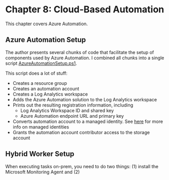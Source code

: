 # Chapter 8: Cloud-Based Automation
This chapter covers Azure Automation.

## Azure Automation Setup
The author presents several chunks of code that facilitate the setup of components used by Azure Automation. I combined all chunks into a single script [AzureAutomationSetup.ps1](AzureAutomationSetup.ps1). 

This script does a lot of stuff:  
- Creates a resource group
- Creates an automation account
- Creates a Log Analytics workspace
- Adds the Azure Automation solution to the Log Analytics workspace
- Prints out the resulting registration information, including
  - Log Analytics Workspace ID and shared key
  - Azure Automation endpoint URL and primary key
- Converts automation account to a managed identity.  See [here](https://docs.microsoft.com/en-us/azure/automation/automation-security-overview?WT.mc_id=Portal-Microsoft_Azure_Automation#managed-identities-preview) for more info on managed identities
- Grants the automation account contributor access to the storage account


## Hybrid Worker Setup
When executing tasks on-prem, you need to do two things: (1) install the Microsoft Monitoring Agent and (2) 
